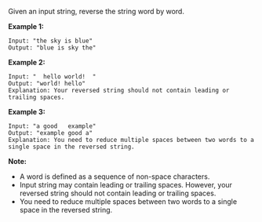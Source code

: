 Given an input string, reverse the string word by word.

**Example 1:**
```
Input: "the sky is blue"
Output: "blue is sky the"
```

**Example 2:**
```
Input: "  hello world!  "
Output: "world! hello"
Explanation: Your reversed string should not contain leading or trailing spaces.
```

**Example 3:**
```
Input: "a good   example"
Output: "example good a"
Explanation: You need to reduce multiple spaces between two words to a single space in the reversed string.
```

**Note:**

* A word is defined as a sequence of non-space characters.
* Input string may contain leading or trailing spaces. However, your reversed string should not contain leading or trailing spaces.
* You need to reduce multiple spaces between two words to a single space in the reversed string.